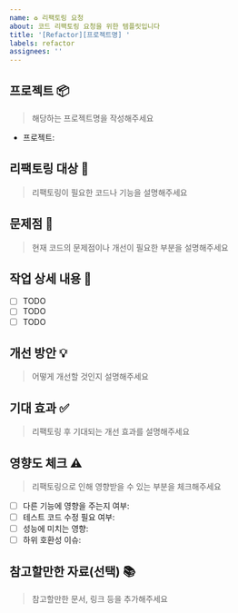 ```yaml
---
name: ♻️ 리팩토링 요청
about: 코드 리팩토링 요청을 위한 템플릿입니다
title: '[Refactor][프로젝트명] '
labels: refactor 
assignees: ''
---
```


## 프로젝트 📦

> 해당하는 프로젝트명을 작성해주세요

- 프로젝트:

## 리팩토링 대상 🎯

> 리팩토링이 필요한 코드나 기능을 설명해주세요

## 문제점 🚨

> 현재 코드의 문제점이나 개선이 필요한 부분을 설명해주세요

## 작업 상세 내용 📝

- [ ] TODO
- [ ] TODO
- [ ] TODO

## 개선 방안 💡

> 어떻게 개선할 것인지 설명해주세요

## 기대 효과 ✅

> 리팩토링 후 기대되는 개선 효과를 설명해주세요

## 영향도 체크 ⚠️

> 리팩토링으로 인해 영향받을 수 있는 부분을 체크해주세요

- [ ] 다른 기능에 영향을 주는지 여부:
- [ ] 테스트 코드 수정 필요 여부:
- [ ] 성능에 미치는 영향:
- [ ] 하위 호환성 이슈:

## 참고할만한 자료(선택) 📚

> 참고할만한 문서, 링크 등을 추가해주세요